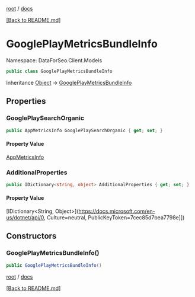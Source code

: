 [root](./../ "root") / [docs](./ "docs")

[[Back to README.md]](./../README.md "[Back to README.md]")

# GooglePlayMetricsBundleInfo

Namespace: DataForSeo.Client.Models

```csharp
public class GooglePlayMetricsBundleInfo
```

Inheritance [Object](https://docs.microsoft.com/en-us/dotnet/api/Object) → [GooglePlayMetricsBundleInfo](./GooglePlayMetricsBundleInfo.md)

## Properties

### **GooglePlaySearchOrganic**

```csharp
public AppMetricsInfo GooglePlaySearchOrganic { get; set; }
```

#### Property Value

[AppMetricsInfo](./AppMetricsInfo.md)<br>

### **AdditionalProperties**

```csharp
public IDictionary<string, object> AdditionalProperties { get; set; }
```

#### Property Value

[IDictionary&lt;String, Object&gt;](https://docs.microsoft.com/en-us/dotnet/api/0, Culture=neutral, PublicKeyToken=7cec85d7bea7798e]])<br>

## Constructors

### **GooglePlayMetricsBundleInfo()**

```csharp
public GooglePlayMetricsBundleInfo()
```

[root](./../ "root") / [docs](./ "docs")

[[Back to README.md]](./../README.md "[Back to README.md]")